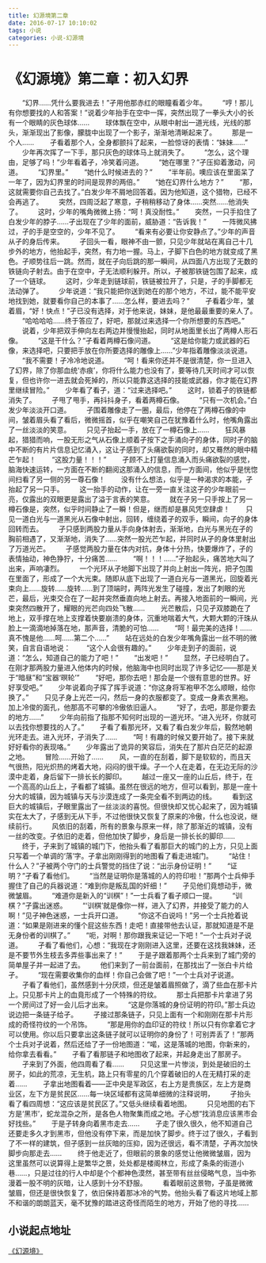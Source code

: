 ```yaml
---
title: 幻源境第二章
date: 2016-07-17 10:10:02
tags: 小说
categories: 小说-幻源境
---
```

《幻源境》第二章：初入幻界
===
<!-- more -->
　　“幻界……凭什么要我进去！”孑用他那赤红的眼瞳看着少年。
　　“哼！那儿有你想要找的人和答案！”说着少年抬手在空中一挥，突然出现了一拳头大小的长有一个眼睛的灰色球体……
　　球体飘在空中，从眼中射出一道光线，光线的那头，渐渐现出了影像，朦胧中出现了一个影子，渐渐地清晰起来了。
　　那是一个人……
　　孑看着那个人，全身都颤抖了起来，一脸惊讶的表情：“妹妹……”
　　少年再次挥了一下手，那只灰色的球体马上就消失了。
　　“怎么，这个理由，足够了吗！”少年看着孑，冷笑着问道。
　　“她在哪里？”孑压抑着激动，问道。
　　“幻界里。”
　　“她什么时候进去的？”
　　“半年前。噢应该在里面呆了一年了，因为幻界里的时间是现界的两倍。”
　　“她在幻界什么地方？”
　　“那，这就需要你自己去找了。”白发少年不屑地回答着。因为他知道，这个猎物，已经不会再逃了。
　　突然，四周泛起了寒意，孑稍稍移动了身体……突然……他消失了。
　　这时，少年的嘴角微微上扬：“呵！真没耐性。”
　　突然，一只手掐住了白发少年的脖子……孑出现在了少年的面前，威胁道：“告诉我！”
　　一阵微风拂过，孑的手是空空的，少年不见了。
　　“看来有必要让你安静点了。”少年的声音从孑的身后传来。
　　孑回头一看，眼神不由一颤，只见少年就站在离自己十几步外的地方，他抬起手，突然，有力地一握。马上，孑脚下白色的地方就变成了黑色。孑顺势往后一跳。然而，就在孑向后跳的那一瞬间，从四面八方出现了无数的铁链向孑射去。由于在空中，孑无法顺利躲开。所以，孑被那铁链包围了起来，成了一个链球。
　　这时，少年走到链球前，铁链被拉开了，只是，孑的手脚都无法动弹了。
　　少年说道：“我只能把你送到她在的那个地方，不过，能不能平安地找到她，就要看你自己的本事了……怎么样，要进去吗？”
　　孑看着少年，皱着眉，“好！快点！”孑已没有选择，对于他来说，妹妹，是他最最重要的亲人了。
　　“哈哈哈哈……终于答应了，好吧，那就过来选择一个你所想要的东西吧。”
　　说着，少年把双手伸向左右两边并慢慢抬起，同时从地面里长出了两樽人形石像。
　　“这是干什么？”孑看着两樽石像问道。
　　“这是给你能力或武器的石像，来选择吧，只要把手放在你所要选择的雕像上……”少年指着雕像淡淡说道。
　　“我不需要！孑冷冷地说道。
　　“呵！看来你还并不是很清楚，你一旦进入了幻界，除了你那血统‘赤痕’，你将什么能力也没有了，要等待几天时间才可以恢复，但也许你一进去就会死掉的，所以只能靠这选择的技能或武器，你才能在幻界里继续冒险。”
　　少年看了看孑，道：“过来选择吧。”
　　这时，锁着孑的铁链都消失了。
　　孑甩了甩手，再抖抖身子，看着两樽石像。
　　“只有一次机会。”白发少年淡淡开口道。
　　孑围着雕像走了一圈，最后，他停在了两樽石像的中间，皱着眉头看了看后，微微摇首，似乎在嘲笑自己在犹豫着什么时，他嘴角露出了一丝淡淡的笑意。
　　只见孑抬起一手，放在了一樽石像上……
　　狂风暴起，猎猎而响，一股无形之气从石像上顺着孑按下之手涌向孑的身体，同时孑的脑中不断的有片片信息记忆涌入，这让孑感到了头痛欲裂的同时，却又蓦然的眼中精芒乍起！
　　“这股力量！！！”
　　孑顾不上打量信息涌入而头痛欲裂的感觉，脑海快速运转，一方面在不断的翻阅这那涌入的信息，而一方面间，他似乎是恍惚间扫看了另一侧的另一尊石像！
　　没有什么想法，似乎是一种渴求的本能，孑抬起了另一只手。
　　这一抬手的动作，让在一旁一直关注这孑的少年眼前一亮，仅露出的双眼更是露出了溢于言表的笑意。
　　就在孑另一只手按上了另一樽石像是，突然，似乎时间静止了一瞬！但是，继而却是暴风凭空肆虐！
　　只见一道白光与一道黑光从石像中射出，回转，缠绕着孑的双手，瞬间，向孑的身体回转而去。
　　孑只感到两股力量从手向身体射去，渐渐地，白光与黑光在孑的胸前相遇了，又渐渐地，消失了……突然一股光芒乍起，并同时从孑的身体里射出了万道光芒。
　　孑感觉两股力量在体内对抗，身体十分热，快要爆炸了，孑的表情抽动，神色狰狞，十分痛苦……
　　“啊！！！……”孑抬起头，痛苦地大叫了出来，声响凄烈。
　　一个光环从孑地脚下出现了并向上射出一阵光，把孑包围在里面了，形成了一个大光束。随即从底下出现了一道白光与一道黑光，回旋着光束向上……旋转……旋转……到了顶端时，两阵光发生了碰撞，发出了刺眼的光芒，最后，光束交合在了一起并突然垂直向地上射去。再接入地面前的一瞬间，光束突然四散开了，耀眼的光芒向四处飞散……
　　光芒散后，只见孑双膝跪在了地上，双手撑在地上支撑着快要崩溃的身体，沉重地喘着大气，大颗大颗的汗珠从脸上一滴滴地掉落在地，那声音，清脆的可怕……
　　“呵！最完美的选择！……真不愧是他……呵……第二个……”
　　站在远处的白发少年嘴角露出一丝不明的微笑，自言自语地说：
　　“这个人会很有趣的。”
　　少年走到孑的面前，说道：“怎么，知道自己的能力了吧！”
　　“出发吧！”
　　显然，孑已经明白了。在刚才那两股力量进入他体内的时候，他脑海中也同时出现了许多记忆——那是关于“暗昼”和“宝器‘暝轮’”
　　“好吧，那你去吧！那会是一个很有意思的世界。好好享受吧。”
　　少年说着向孑挥了挥手说道：“你这身将军袍甲不怎么顺眼，给你换了。”
　　只见孑身上光芒一闪，然后一身的衣服都变了。变成一身素衣黑袍。加上冷俊的面孔，他那高不可攀的冷傲依旧逼人。
　　“好了，去吧，那是你要去的地方……”
　　少年向前指了指那不知何时出现的一道光环。“进入光环，你就可以去找你想要找的人了。”
　　孑看了看那光环，又看了看白发少年后，毅然地朝光环走去。进入光环，孑消失了……
　　“呵！有趣的时候又要开始了。接下来就好好看你的表现咯。”
　　少年露出了诡异的笑容后，消失在了那片白茫茫的起源之地。
　　冒险……开始了……
　　风，一直的在刮着，脚下是软软的，而且天气很热，阳光炽热的烤着大地，闷闷的很干燥。孑一个人在走着，在无边无际的沙漠中走着，身后留下一排长长的脚印。
　　越过一座又一座的山丘后，终于，在一个高高的山丘上，孑看都了城镇。虽然在很远的地方，但可以看到，那是一座十分大的城镇，因为城镇与天与沙漠连成了一条完全看不到两边的线。
　　看到这巨大的城镇后，孑眼里露出了一丝淡淡的喜悦。但很快却又忧心起来了，因为城镇实在太大了，孑感到无从下手，不过他很快又恢复了原来的冷傲，什么也没说，继续前行。
　　风依旧的刮着，所有的景象与原来一样，除了那渐近的城镇，没有一丝的改变。孑依旧的走着，但他加快了脚步，身后是一排长长的脚印……
　　终于，孑来到了城镇的城门下，他抬头看了看那巨大的城门的上方，只见上面只写着一个单调的‘落’字。孑拿出刚刚得到的地图看了看走进城门。
　　“站住！什么人？”孑被两个守门的士兵警觉的挡住了说：“出示身份证明！”
　　“证明？”孑看了看他们。
　　“当然是证明你是落城的人的符印啦！”那两个士兵伸手握住了自己的兵器说道：“难到你是叛乱国的奸细！”
　　孑见他们竟想动手，微微皱眉。
　　“难道你是新入的“训棋”！”一士兵看了看孑顺口一提。
　　“训棋？”孑露出迷惑。
　　“‘训棋’就是像你一样，进入了幻界，并接受了能力的人啊！”见孑神色迷惑，一士兵开口道。
　　“你这不白说吗！”另一个士兵抢着说道：“如果是刚进来的懂个屁这些东西！走吧！直接带他去认证，那就知道是不是无身份者的训棋了。”
　　“呃，对啊！那你跟我来证记一下吧！”一个士兵对孑说道。
　　孑看了看他们，心想：“我现在才刚刚进入这里，还要在这找我妹妹，还是不要节外生枝去多弄些事出来了！”
　　于是孑跟着那两个士兵来到了城门旁的简单屋子并一起进了去。
　　他们来到了一前台面前，在那找出了一张白卡片给孑。
　　“现在需要收集你的血样！你自己会做了吧！”一个士兵对孑说道。
　　孑看了看他们，虽然感到十分厌烦，但还是皱着眉照做了，滴了些血在那卡片上。只见那卡片上的血竟形成了一个特殊的符纹。
　　那士兵把那卡片拿进了另一个房间过了好一会儿后才出来。
　　“这是你落城的身份证明的符印。”那士兵边说边把一条链子给孑。
　　孑接过那条链子，只见上面有一个和刚刚在那卡片形成的奇怪符纹的一个吊饰。
　　“那是用你的血印证的符纹！所以只有你拿着它才可以使用。你以后只要拿出这条链子就可以证明你的身份了！可别弄丢了！”那两个士兵对孑说着，然后还给了孑一份地图道：“喏，这是落城的地图，你新来的，给你拿去看看。”
　　孑看了看那链子和地图收了起来，并起身走出了那房子。
　　孑来到了外面，他四周看了看……
　　只见这里一片惨淡，到处是破旧的土房子，如此的荒凉，无生机，路上只有零星的几个穿着破旧的人在无精打采的走着……
　　孑拿出地图看着——正中央是军政区，右上方是贵族区，左上方是商业区，左下方是贫民区……每一块区域都有这简单细微的注释说明，
　　孑抬头看了看四周想：“这应该是贫民区了。”又低头继续看着地图。
　　只见地图的右下方是‘黑市’，蛇龙混杂之所，是各色人物聚集而成之地。孑心想“找消息应该黑市会好找些。”
　　于是孑转身向着黑市走去……
　　孑走了很久很久，他不知道自己还要走多久才到黑市，但他没有停下来，而是加快了脚步。终于过了很久，孑看到了不一样的建筑，但孑感到一丝灰暗的压抑，因为还很远，看不清楚，孑再次加快脚步向那走去……
　　终于他走近了，但眼前的景象的感觉让他微微皱眉，因为这里虽然可以说算得上是繁华之景，处处都是楼阁林立，形成了条条的街道小巷……，只是过往的行人中却是个个都神色漠然，甚至带有丝丝侵略气息，当中弥漫着一股不明的灰暗，让人感到十分不舒服。
　　看着眼前这景物，孑虽是微微皱眉，但还是很快恢复了，依旧保持着那冰冷的气势。他抬头看了看这片地域上那不和谐的朗朗蓝天，毫不犹豫的踏进这奇怪而陌生的地方，开始了他的寻找……

小说起点地址
---
[《幻源境》](http://www.qidian.com/Book/3538055.aspx)